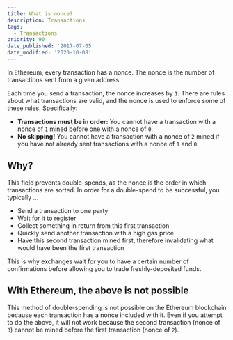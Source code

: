 ```yaml
---
title: What is nonce?
description: Transactions
tags:
  - Transactions
priority: 90
date_published: '2017-07-05'
date_modified: '2020-10-08'
---
```


In Ethereum, every transaction has a nonce. The nonce is the number of transactions sent from a given address.

Each time you send a transaction, the nonce increases by `1`. There are rules about what transactions are valid, and the nonce is used to enforce some of these rules. Specifically:

- **Transactions must be in order:** You cannot have a transaction with a nonce of `1` mined before one with a nonce of `0`.
- **No skipping!** You cannot have a transaction with a nonce of `2` mined if you have not already sent transactions with a nonce of `1` and `0`.

## Why?

This field prevents double-spends, as the nonce is the order in which transactions are sorted. In order for a double-spend to be successful, you typically ...

- Send a transaction to one party
- Wait for it to register
- Collect something in return from this first transaction
- Quickly send another transaction with a high gas price
- Have this second transaction mined first, therefore invalidating what would have been the first transaction

This is why exchanges wait for you to have a certain number of confirmations before allowing you to trade freshly-deposited funds.

## With Ethereum, the above is not possible

This method of double-spending is not possible on the Ethereum blockchain because each transaction has a nonce included with it. Even if you attempt to do the above, it will not work because the second transaction (nonce of `3`) cannot be mined before the first transaction (nonce of `2`).
